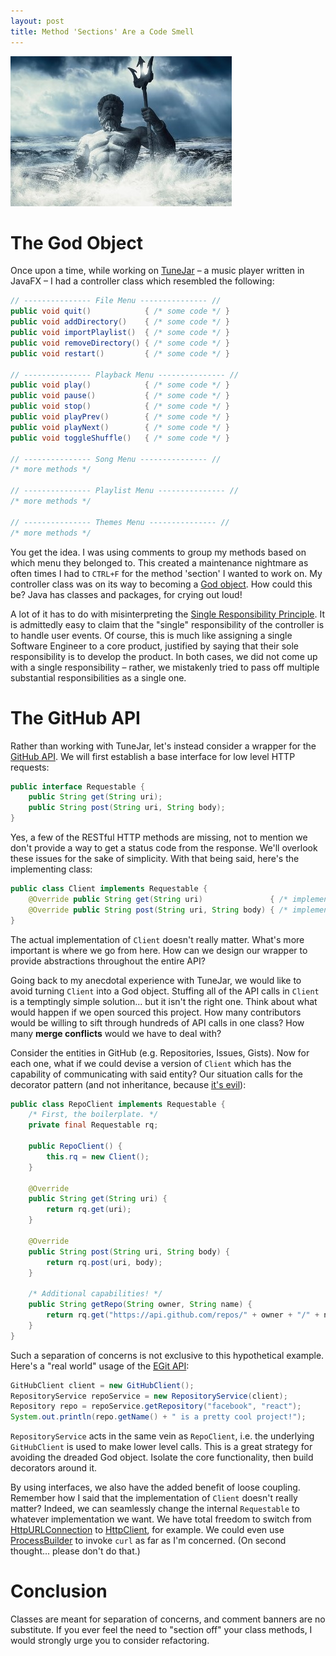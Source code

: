 ```yaml
---
layout: post
title: Method 'Sections' Are a Code Smell
---
```

![](/images/poseidon.jpg)

# The God Object
Once upon a time, while working on [TuneJar](https://github.com/sudiamanj/TuneJar) – a music player written in JavaFX – I had a controller class which resembled the following:

```java
// --------------- File Menu --------------- //
public void quit()            { /* some code */ }
public void addDirectory()    { /* some code */ }
public void importPlaylist()  { /* some code */ }
public void removeDirectory() { /* some code */ }
public void restart()         { /* some code */ }

// --------------- Playback Menu --------------- //
public void play()            { /* some code */ }
public void pause()           { /* some code */ }
public void stop()            { /* some code */ }
public void playPrev()        { /* some code */ }
public void playNext()        { /* some code */ }
public void toggleShuffle()   { /* some code */ }

// --------------- Song Menu --------------- //
/* more methods */

// --------------- Playlist Menu --------------- //
/* more methods */

// --------------- Themes Menu --------------- //
/* more methods */
```

You get the idea. I was using comments to group my methods based on which menu they belonged to. This created a maintenance nightmare as often times I had to `CTRL+F` for the method 'section' I wanted to work on. My controller class was on its way to becoming a [God object](https://en.wikipedia.org/wiki/God_object). How could this be? Java has classes and packages, for crying out loud!

A lot of it has to do with misinterpreting the [Single Responsibility Principle](https://en.wikipedia.org/wiki/Single_responsibility_principle). It is admittedly easy to claim that the "single" responsibility of the controller is to handle user events. Of course, this is much like assigning a single Software Engineer to a core product, justified by saying that their sole responsibility is to develop the product. In both cases, we did not come up with a single responsibility – rather, we mistakenly tried to pass off multiple substantial responsibilities as a single one.

# The GitHub API
Rather than working with TuneJar, let's instead consider a wrapper for the [GitHub API](https://developer.github.com/v3/). We will first establish a base interface for low level HTTP requests:

```java
public interface Requestable {
    public String get(String uri);
    public String post(String uri, String body);
}
```

Yes, a few of the RESTful HTTP methods are missing, not to mention we don't provide a way to get a status code from the response. We'll overlook these issues for the sake of simplicity. With that being said, here's the implementing class:

```java
public class Client implements Requestable {
    @Override public String get(String uri)               { /* implementation */ }
    @Override public String post(String uri, String body) { /* implementation */ }
}
```

The actual implementation of `Client` doesn't really matter. What's more important is where we go from here. How can we design our wrapper to provide abstractions throughout the entire API?

Going back to my anecdotal experience with TuneJar, we would like to avoid turning `Client` into a God object. Stuffing all of the API calls in `Client` is a temptingly simple solution... but it isn't the right one. Think about what would happen if we open sourced this project. How many contributors would be willing to sift through hundreds of API calls in one class? How many **merge conflicts** would we have to deal with?

Consider the entities in GitHub (e.g. Repositories, Issues, Gists). Now for each one, what if we could devise a version of `Client` which has the capability of communicating with said entity? Our situation calls for the decorator pattern (and not inheritance, because [it's evil](https://www.javaworld.com/article/2073649/core-java/why-extends-is-evil.html)):

```java
public class RepoClient implements Requestable {
    /* First, the boilerplate. */
    private final Requestable rq;

    public RepoClient() {
        this.rq = new Client();
    }

    @Override
    public String get(String uri) {
        return rq.get(uri);
    }

    @Override
    public String post(String uri, String body) {
        return rq.post(uri, body);
    }

    /* Additional capabilities! */
    public String getRepo(String owner, String name) {
        return rq.get("https://api.github.com/repos/" + owner + "/" + name);
    }
}
```

Such a separation of concerns is not exclusive to this hypothetical example. Here's a "real world" usage of the [EGit API](https://github.com/eclipse/egit-github/tree/master/org.eclipse.egit.github.core):

```java
GitHubClient client = new GitHubClient();
RepositoryService repoService = new RepositoryService(client);
Repository repo = repoService.getRepository("facebook", "react");
System.out.println(repo.getName() + " is a pretty cool project!");
```

`RepositoryService` acts in the same vein as `RepoClient`, i.e. the underlying `GitHubClient` is used to make lower level calls. This is a great strategy for avoiding the dreaded God object. Isolate the core functionality, then build decorators around it.

By using interfaces, we also have the added benefit of loose coupling. Remember how I said that the implementation of `Client` doesn't really matter? Indeed, we can seamlessly change the internal `Requestable` to whatever implementation we want. We have total freedom to switch from [HttpURLConnection](https://docs.oracle.com/javase/9/docs/api/java/net/HttpURLConnection.html) to [HttpClient](https://hc.apache.org/httpcomponents-client-ga/index.html), for example. We could even use [ProcessBuilder](https://docs.oracle.com/javase/9/docs/api/java/lang/ProcessBuilder.html) to invoke `curl` as far as I'm concerned. (On second thought... please don't do that.)

# Conclusion
Classes are meant for separation of concerns, and comment banners are no substitute. If you ever feel the need to "section off" your class methods, I would strongly urge you to consider refactoring.
